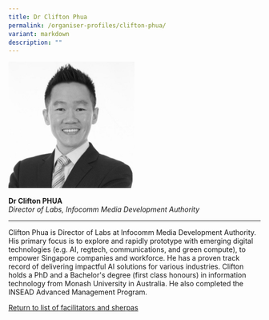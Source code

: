 ```yaml
---
title: Dr Clifton Phua
permalink: /organiser-profiles/clifton-phua/
variant: markdown
description: ""
---
```

<div style="width:50%"><img src="/images/People/clifton_phua.jpeg" alt="Dr Clifton Phua"></div>

**Dr Clifton PHUA**<br>*Director of Labs, Infocomm Media Development Authority*<br>

---

Clifton Phua is Director of Labs at Infocomm Media Development Authority. His primary focus is to explore and rapidly prototype with emerging digital technologies (e.g. AI, regtech, communications, and green compute), to empower Singapore companies and workforce. He has a proven track record of delivering impactful AI solutions for various industries. Clifton holds a PhD and a Bachelor's degree (first class honours) in information technology from Monash University in Australia. He also completed the INSEAD Advanced Management Program.


[Return to list of facilitators and sherpas](/facilitators-sherpas)